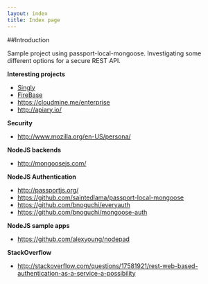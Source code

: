```yaml
---
layout: index
title: Index page
---
```


##Introduction

Sample project using passport-local-mongoose. Investigating some different options for a secure REST API.


**Interesting projects**

- [Singly][0]
- [FireBase][1]
- https://cloudmine.me/enterprise
- http://apiary.io/

**Security**

- http://www.mozilla.org/en-US/persona/


**NodeJS backends**

- http://mongoosejs.com/

**NodeJS Authentication**

- http://passportjs.org/
- https://github.com/saintedlama/passport-local-mongoose
- https://github.com/bnoguchi/everyauth
- https://github.com/bnoguchi/mongoose-auth


**NodeJS sample apps**

- https://github.com/alexyoung/nodepad

**StackOverflow**

- http://stackoverflow.com/questions/17581921/rest-web-based-authentication-as-a-service-a-possibility

[0]: http://singly.com/
[1]: https://www.firebase.com
